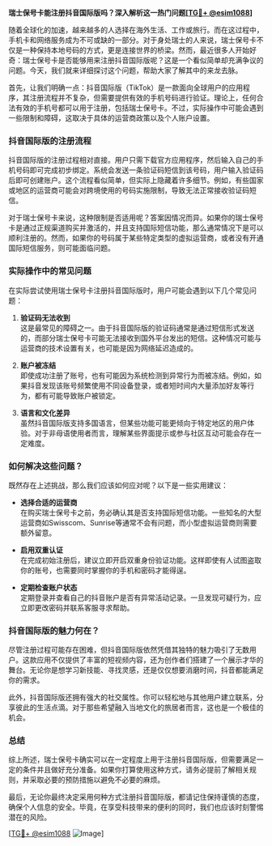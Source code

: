 **瑞士保号卡能注册抖音国际版吗？深入解析这一热门问题[[TG💪+ @esim1088](https://t.me/s/esim1088)]**

随着全球化的加速，越来越多的人选择在海外生活、工作或旅行。而在这过程中，手机卡和网络服务成为不可或缺的一部分。对于身处瑞士的人来说，瑞士保号卡不仅是一种保持本地号码的方式，更是连接世界的桥梁。然而，最近很多人开始好奇：瑞士保号卡是否能够用来注册抖音国际版呢？这是一个看似简单却充满争议的问题。今天，我们就来详细探讨这个问题，帮助大家了解其中的来龙去脉。

首先，让我们明确一点：抖音国际版（TikTok）是一款面向全球用户的应用程序，其注册流程并不复杂，但需要提供有效的手机号码进行验证。理论上，任何合法有效的手机号都可以用于注册，包括瑞士保号卡。不过，实际操作中可能会遇到一些限制和障碍，这取决于具体的运营商政策以及个人账户设置。

### 抖音国际版的注册流程

抖音国际版的注册过程相对直接。用户只需下载官方应用程序，然后输入自己的手机号码即可完成初步绑定。系统会发送一条验证码短信到该号码，用户输入验证码后即可创建账户。这个流程看似简单，但实际上隐藏着许多细节。例如，有些国家或地区的运营商可能会对跨境使用的号码实施限制，导致无法正常接收验证码短信。

对于瑞士保号卡来说，这种限制是否适用呢？答案因情况而异。如果你的瑞士保号卡是通过正规渠道购买并激活的，并且支持国际短信功能，那么通常情况下是可以顺利注册的。然而，如果你的号码属于某些特定类型的虚拟运营商，或者没有开通国际短信服务，则可能面临问题。

### 实际操作中的常见问题

在实际尝试使用瑞士保号卡注册抖音国际版时，用户可能会遇到以下几个常见问题：

1. **验证码无法收到**  
   这是最常见的障碍之一。由于抖音国际版的验证码通常是通过短信形式发送的，而部分瑞士保号卡可能无法接收到国外平台发出的短信。这种情况可能与运营商的技术设置有关，也可能是因为网络延迟造成的。

2. **账户被冻结**  
   即使成功注册了账号，也有可能因为系统检测到异常行为而被冻结。例如，如果抖音发现该账号频繁使用不同设备登录，或者短时间内大量添加好友等行为，都有可能导致账户被锁定。

3. **语言和文化差异**  
   虽然抖音国际版支持多国语言，但某些功能可能更倾向于特定地区的用户体验。对于非母语使用者而言，理解某些界面提示或参与社区互动可能会存在一定难度。

### 如何解决这些问题？

既然存在上述挑战，那么我们应该如何应对呢？以下是一些实用建议：

- **选择合适的运营商**  
  在购买瑞士保号卡之前，务必确认其是否支持国际短信功能。一些知名的大型运营商如Swisscom、Sunrise等通常不会有问题，而小型虚拟运营商则需要额外留意。

- **启用双重认证**  
  在完成初始注册后，建议立即开启双重身份验证功能。这样即使有人试图盗取你的账号，也需要同时掌握你的手机和密码才能得逞。

- **定期检查账户状态**  
  定期登录并查看自己的抖音账户是否有异常活动记录。一旦发现可疑行为，应立即更改密码并联系客服寻求帮助。

### 抖音国际版的魅力何在？

尽管注册过程可能存在困难，但抖音国际版依然凭借其独特的魅力吸引了无数用户。这款应用不仅提供了丰富的短视频内容，还为创作者们搭建了一个展示才华的舞台。无论你是想学习新技能、寻找灵感，还是仅仅想要消磨时间，抖音都能满足你的需求。

此外，抖音国际版还拥有强大的社交属性。你可以轻松地与其他用户建立联系，分享彼此的生活点滴。对于那些希望融入当地文化的旅居者而言，这也是一个极佳的机会。

### 总结

综上所述，瑞士保号卡确实可以在一定程度上用于注册抖音国际版，但需要满足一定的条件并且做好充分准备。如果你打算使用这种方式，请务必提前了解相关规则，并采取必要的预防措施以避免不必要的麻烦。

最后，无论你最终决定采用何种方式注册抖音国际版，都请记住保持谨慎的态度，确保个人信息的安全。毕竟，在享受科技带来的便利的同时，我们也应该时刻警惕潜在的风险。

[[TG💪+ @esim1088](https://t.me/s/esim1088) ![Image](https://i.postimg.cc/4NQfJmqS/Snipaste-2025-05-13-00-14-12.png)]
